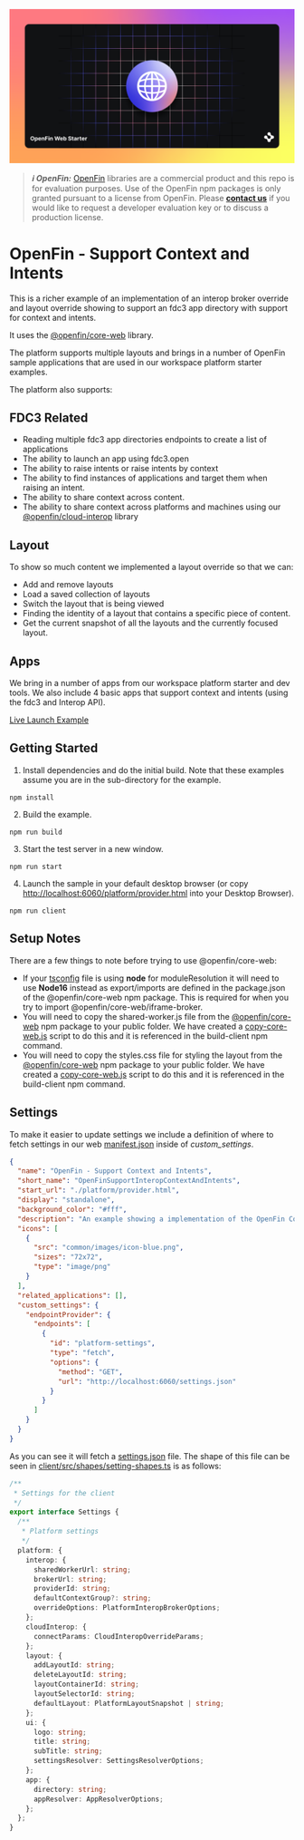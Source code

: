 ![OpenFin Support Context and Intents Example](../../assets/openfin-web-starter.png)

> **_:information_source: OpenFin:_** [OpenFin](https://www.openfin.co/) libraries are a commercial product and this repo is for evaluation purposes. Use of the OpenFin npm packages is only granted pursuant to a license from OpenFin. Please [**contact us**](https://www.openfin.co/contact/) if you would like to request a developer evaluation key or to discuss a production license.

# OpenFin - Support Context and Intents

This is a richer example of an implementation of an interop broker override and layout override showing to support an fdc3 app directory with support for context and intents.

It uses the [@openfin/core-web](https://www.npmjs.com/package/@openfin/core-web) library.

The platform supports multiple layouts and brings in a number of OpenFin sample applications that are used in our workspace platform starter examples.

The platform also supports:

## FDC3 Related

- Reading multiple fdc3 app directories endpoints to create a list of applications
- The ability to launch an app using fdc3.open
- The ability to raise intents or raise intents by context
- The ability to find instances of applications and target them when raising an intent.
- The ability to share context across content.
- The ability to share context across platforms and machines using our [@openfin/cloud-interop](https://www.npmjs.com/package/@openfin/cloud-interop) library

## Layout

To show so much content we implemented a layout override so that we can:

- Add and remove layouts
- Load a saved collection of layouts
- Switch the layout that is being viewed
- Finding the identity of a layout that contains a specific piece of content.
- Get the current snapshot of all the layouts and the currently focused layout.

## Apps

We bring in a number of apps from our workspace platform starter and dev tools. We also include 4 basic apps that support context and intents (using the fdc3 and Interop API).

[Live Launch Example](https://built-on-openfin.github.io/web-starter/web/vnext/web-interop-support-context-and-intents/platform/provider.html)

## Getting Started

1. Install dependencies and do the initial build. Note that these examples assume you are in the sub-directory for the example.

```shell
npm install
```

2. Build the example.

```shell
npm run build
```

3. Start the test server in a new window.

```shell
npm run start
```

4. Launch the sample in your default desktop browser (or copy <http://localhost:6060/platform/provider.html> into your Desktop Browser).

```shell
npm run client
```

## Setup Notes

There are a few things to note before trying to use @openfin/core-web:

- If your [tsconfig](./client/tsconfig.json) file is using **node** for moduleResolution it will need to use **Node16** instead as export/imports are defined in the package.json of the @openfin/core-web npm package. This is required for when you try to import @openfin/core-web/iframe-broker.
- You will need to copy the shared-worker.js file from the [@openfin/core-web](https://www.npmjs.com/package/@openfin/core-web) npm package to your public folder. We have created a [copy-core-web.js](./scripts/copy-core-web.js) script to do this and it is referenced in the build-client npm command.
- You will need to copy the styles.css file for styling the layout from the [@openfin/core-web](https://www.npmjs.com/package/@openfin/core-web) npm package to your public folder. We have created a [copy-core-web.js](./scripts/copy-core-web.js) script to do this and it is referenced in the build-client npm command.

## Settings

To make it easier to update settings we include a definition of where to fetch settings in our web [manifest.json](./public/manifest.json) inside of _custom_settings_.

```json
{
  "name": "OpenFin - Support Context and Intents",
  "short_name": "OpenFinSupportInteropContextAndIntents",
  "start_url": "./platform/provider.html",
  "display": "standalone",
  "background_color": "#fff",
  "description": "An example showing a implementation of the OpenFin Core Web Library to support context and intents as well as layouts.",
  "icons": [
    {
      "src": "common/images/icon-blue.png",
      "sizes": "72x72",
      "type": "image/png"
    }
  ],
  "related_applications": [],
  "custom_settings": {
    "endpointProvider": {
      "endpoints": [
        {
          "id": "platform-settings",
          "type": "fetch",
          "options": {
            "method": "GET",
            "url": "http://localhost:6060/settings.json"
          }
        }
      ]
    }
  }
}
```

As you can see it will fetch a [settings.json](./public/settings.json) file. The shape of this file can be seen in [client/src/shapes/setting-shapes.ts](./client/src/shapes/setting-shapes.ts) is as follows:

```typescript
/**
 * Settings for the client
 */
export interface Settings {
  /**
   * Platform settings
   */
  platform: {
    interop: {
      sharedWorkerUrl: string;
      brokerUrl: string;
      providerId: string;
      defaultContextGroup?: string;
      overrideOptions: PlatformInteropBrokerOptions;
    };
    cloudInterop: {
      connectParams: CloudInteropOverrideParams;
    };
    layout: {
      addLayoutId: string;
      deleteLayoutId: string;
      layoutContainerId: string;
      layoutSelectorId: string;
      defaultLayout: PlatformLayoutSnapshot | string;
    };
    ui: {
      logo: string;
      title: string;
      subTitle: string;
      settingsResolver: SettingsResolverOptions;
    };
    app: {
      directory: string;
      appResolver: AppResolverOptions;
    };
  };
}
```
